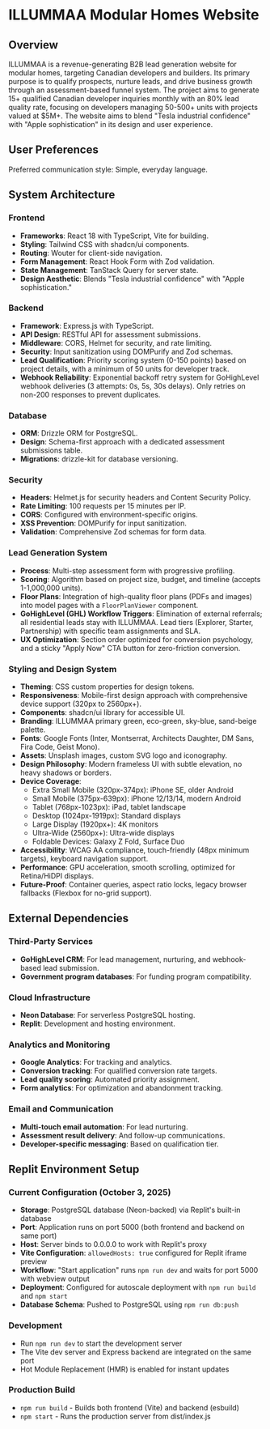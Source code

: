 # ILLUMMAA Modular Homes Website

## Overview
ILLUMMAA is a revenue-generating B2B lead generation website for modular homes, targeting Canadian developers and builders. Its primary purpose is to qualify prospects, nurture leads, and drive business growth through an assessment-based funnel system. The project aims to generate 15+ qualified Canadian developer inquiries monthly with an 80% lead quality rate, focusing on developers managing 50-500+ units with projects valued at $5M+. The website aims to blend "Tesla industrial confidence" with "Apple sophistication" in its design and user experience.

## User Preferences
Preferred communication style: Simple, everyday language.

## System Architecture

### Frontend
- **Frameworks**: React 18 with TypeScript, Vite for building.
- **Styling**: Tailwind CSS with shadcn/ui components.
- **Routing**: Wouter for client-side navigation.
- **Form Management**: React Hook Form with Zod validation.
- **State Management**: TanStack Query for server state.
- **Design Aesthetic**: Blends "Tesla industrial confidence" with "Apple sophistication."

### Backend
- **Framework**: Express.js with TypeScript.
- **API Design**: RESTful API for assessment submissions.
- **Middleware**: CORS, Helmet for security, and rate limiting.
- **Security**: Input sanitization using DOMPurify and Zod schemas.
- **Lead Qualification**: Priority scoring system (0-150 points) based on project details, with a minimum of 50 units for developer track.
- **Webhook Reliability**: Exponential backoff retry system for GoHighLevel webhook deliveries (3 attempts: 0s, 5s, 30s delays). Only retries on non-200 responses to prevent duplicates.

### Database
- **ORM**: Drizzle ORM for PostgreSQL.
- **Design**: Schema-first approach with a dedicated assessment submissions table.
- **Migrations**: drizzle-kit for database versioning.

### Security
- **Headers**: Helmet.js for security headers and Content Security Policy.
- **Rate Limiting**: 100 requests per 15 minutes per IP.
- **CORS**: Configured with environment-specific origins.
- **XSS Prevention**: DOMPurify for input sanitization.
- **Validation**: Comprehensive Zod schemas for form data.

### Lead Generation System
- **Process**: Multi-step assessment form with progressive profiling.
- **Scoring**: Algorithm based on project size, budget, and timeline (accepts 1-1,000,000 units).
- **Floor Plans**: Integration of high-quality floor plans (PDFs and images) into model pages with a `FloorPlanViewer` component.
- **GoHighLevel (GHL) Workflow Triggers**: Elimination of external referrals; all residential leads stay with ILLUMMAA. Lead tiers (Explorer, Starter, Partnership) with specific team assignments and SLA.
- **UX Optimization**: Section order optimized for conversion psychology, and a sticky "Apply Now" CTA button for zero-friction conversion.

### Styling and Design System
- **Theming**: CSS custom properties for design tokens.
- **Responsiveness**: Mobile-first design approach with comprehensive device support (320px to 2560px+).
- **Components**: shadcn/ui library for accessible UI.
- **Branding**: ILLUMMAA primary green, eco-green, sky-blue, sand-beige palette.
- **Fonts**: Google Fonts (Inter, Montserrat, Architects Daughter, DM Sans, Fira Code, Geist Mono).
- **Assets**: Unsplash images, custom SVG logo and iconography.
- **Design Philosophy**: Modern frameless UI with subtle elevation, no heavy shadows or borders.
- **Device Coverage**: 
  - Extra Small Mobile (320px-374px): iPhone SE, older Android
  - Small Mobile (375px-639px): iPhone 12/13/14, modern Android
  - Tablet (768px-1023px): iPad, tablet landscape
  - Desktop (1024px-1919px): Standard displays
  - Large Display (1920px+): 4K monitors
  - Ultra-Wide (2560px+): Ultra-wide displays
  - Foldable Devices: Galaxy Z Fold, Surface Duo
- **Accessibility**: WCAG AA compliance, touch-friendly (48px minimum targets), keyboard navigation support.
- **Performance**: GPU acceleration, smooth scrolling, optimized for Retina/HiDPI displays.
- **Future-Proof**: Container queries, aspect ratio locks, legacy browser fallbacks (Flexbox for no-grid support).

## External Dependencies

### Third-Party Services
- **GoHighLevel CRM**: For lead management, nurturing, and webhook-based lead submission.
- **Government program databases**: For funding program compatibility.

### Cloud Infrastructure
- **Neon Database**: For serverless PostgreSQL hosting.
- **Replit**: Development and hosting environment.

### Analytics and Monitoring
- **Google Analytics**: For tracking and analytics.
- **Conversion tracking**: For qualified conversion rate targets.
- **Lead quality scoring**: Automated priority assignment.
- **Form analytics**: For optimization and abandonment tracking.

### Email and Communication
- **Multi-touch email automation**: For lead nurturing.
- **Assessment result delivery**: And follow-up communications.
- **Developer-specific messaging**: Based on qualification tier.

## Replit Environment Setup

### Current Configuration (October 3, 2025)
- **Storage**: PostgreSQL database (Neon-backed) via Replit's built-in database
- **Port**: Application runs on port 5000 (both frontend and backend on same port)
- **Host**: Server binds to 0.0.0.0 to work with Replit's proxy
- **Vite Configuration**: `allowedHosts: true` configured for Replit iframe preview
- **Workflow**: "Start application" runs `npm run dev` and waits for port 5000 with webview output
- **Deployment**: Configured for autoscale deployment with `npm run build` and `npm start`
- **Database Schema**: Pushed to PostgreSQL using `npm run db:push`

### Development
- Run `npm run dev` to start the development server
- The Vite dev server and Express backend are integrated on the same port
- Hot Module Replacement (HMR) is enabled for instant updates

### Production Build
- `npm run build` - Builds both frontend (Vite) and backend (esbuild)
- `npm start` - Runs the production server from dist/index.js
